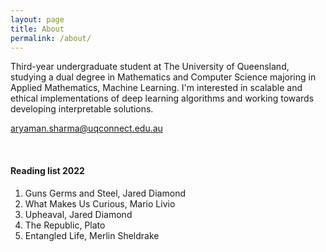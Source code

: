 ```yaml
---
layout: page
title: About
permalink: /about/
---
```



Third-year undergraduate student at The University of Queensland, studying a dual degree in Mathematics and Computer Science majoring in Applied Mathematics, Machine Learning. I'm interested in scalable and ethical implementations of deep learning algorithms and working towards developing interpretable solutions.


[aryaman.sharma@uqconnect.edu.au](mailto:email@domain.com)



<br>


#### Reading list 2022
1. Guns Germs and Steel, Jared Diamond
2. What Makes Us Curious, Mario Livio
3. Upheaval, Jared Diamond
4. The Republic, Plato
5. Entangled Life, Merlin Sheldrake